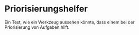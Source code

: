 # Priorisierungshelfer
Ein Test, wie ein Werkzeug aussehen könnte, dass einem bei der Priorisierung von Aufgaben hilft.
